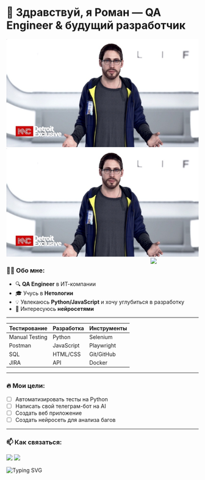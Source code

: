 # 👋 Здравствуй, я Роман — QA Engineer & будущий разработчик

<img src="1580561491.jpg">


<a href="https://github.com/KageByte-K2ly">
 
<img  src="1580561491.jpg">


 <img align="right" width="25%" src="https://github-readme-stats.vercel.app/api?username=KageByte-K2ly&show_icons=true&theme=radical" />
</a>


### 🧑‍💻 Обо мне:
- 🔍 **QA Engineer** в ИТ-компании 
- 🎓 Учусь в **Нетологии** 
- 💡 Увлекаюсь **Python/JavaScript** и хочу углубиться в разработку
- 🤖 Интересуюсь **нейросетями** 



---

<div align="center">

| **Тестирование**       | **Разработка**      | **Инструменты**      |
|------------------------|---------------------|----------------------|
|  Manual Testing        |  Python             |   Selenium           |
|  Postman               |  JavaScript         |   Playwright         |
|  SQL                   |   HTML/CSS          |   Git/GitHub         |
|  JIRA                  |  API                |   Docker             |

</div>

---

### 🔥 Мои цели:
- [ ] Автоматизировать тесты на Python
- [ ] Написать свой телеграм-бот на AI
- [ ] Создать веб приложение
- [ ] Создать нейросеть для анализа багов

---

### 📫 Как связаться:
[<img src="https://img.shields.io/badge/Telegram-2CA5E0?logo=telegram&logoColor=white" height=25>](https://t.me/faketg)
[<img src="https://img.shields.io/badge/Gmail-D14836?logo=gmail&logoColor=white" height=25>](mailto:fakemail@gmail.com)

![Typing SVG](https://readme-typing-svg.herokuapp.com?font=Fira+Code&pause=1000&color=22F72A&width=435&lines=QA+Engineer;Python+Enthusiast;AI+Lover)
